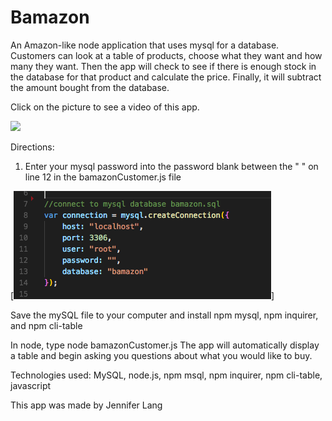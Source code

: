 # Bamazon
An Amazon-like node application that uses mysql for a database.  Customers can look at a table of products, choose what they want and how many they want.  Then the app will check to see if there is enough stock in the database for that product and calculate the price.  Finally, it will subtract the amount bought from the database.

Click on the picture to see a video of this app.

[![](http://img.youtube.com/vi/QtDGbdDekKU/0.jpg)](http://www.youtube.com/watch?v=QtDGbdDekKU "Bamazon Node App with MySQL")

Directions:
1.  Enter your mysql password into the password blank between the " " on line 12 in the bamazonCustomer.js file

[![](https://github.com/JenniferLang1921/Bamazon/blob/master/images/Screen%20Shot%202018-04-14%20at%209.18.57%20PM.png)]

Save the mySQL file to your computer and install npm mysql, npm inquirer, and npm cli-table

In node, type node bamazonCustomer.js
The app will automatically display a table and begin asking you questions about what you would like to buy.

Technologies used: MySQL, node.js, npm msql, npm inquirer, npm cli-table, javascript

This app was made by Jennifer Lang

